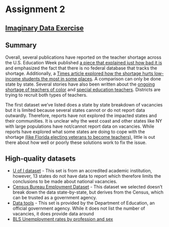 # Assignment 2
## [Imaginary Data Exercise](https://docs.google.com/spreadsheets/d/1GuA3RZLF2C6F5xFwQCmGsjATd-qKSsDjN8oBSZ4drfs/edit#gid=0)
## Summary
Overall, several publications have reported on the teacher shortage across the U.S. Education Week published [a piece that explained just how bad it is](https://www.edweek.org/leadership/how-bad-is-the-teacher-shortage-what-two-new-studies-say/2022/09#:~:text=With%20all%20this%20data%2C%20the,subject%20area%20they're%20teaching.) and emphasized the fact that there is no federal database that tracks the shortage.  Additionally, a [Times article explored how the shortage hurts low-income students the most in some places](https://time.com/6220538/teacher-shortage-unequal-schools/). A comparison can only be done state by state.  Several stories have also been written about the [ongoing shortage of teachers of color](https://edpolicy.stanford.edu/library/blog1373) and [special education teachers](https://www.bu.edu/articles/2022/special-education-teacher-shortage/).  Districts are trying to recruit both types of teachers.  

The first dataset we’ve listed does a state by state breakdown of vacancies but it is limited because several states cannot or do not report data outwardly.  Therefore, reports have not explored the impacted states and their communities. It is unclear why the west coast and other states like NY with large populations have not/cannot report data on vacancies. While reports have explored what some states are doing to cope with the shortage [(like Florida electing veterans to become teachers)](https://www.reuters.com/world/us/amid-us-teacher-shortage-florida-turns-military-veterans-2022-09-13/), little is out there about how well or poorly these solutions work to fix the issue.

## High-quality datasets
* [U of I dataset](https://www.teachershortages.com/) - This set is from an accredited academic institution, however, 13 states do not have data to report which therefore limits the conclusions to be made about national vacancies.  
* [Census Bureau Employment Dataset](https://www.census.gov/data/tables/time-series/demo/industry-occupation/median-earnings.html) - This dataset we selected doesn’t break down the data state-by-state, but derives from the Census, which can be trusted as a government agency.  
* [Data tools](https://title2.ed.gov/Public/DataTools/Tables.aspx) - This set is provided by the Department of Education, an official government agency. While it does not list the number of vacancies, it does provide data around 
* [BLS Unemployment rates by profession and sex](https://www.bls.gov/web/empsit/cpseea30.htm)
